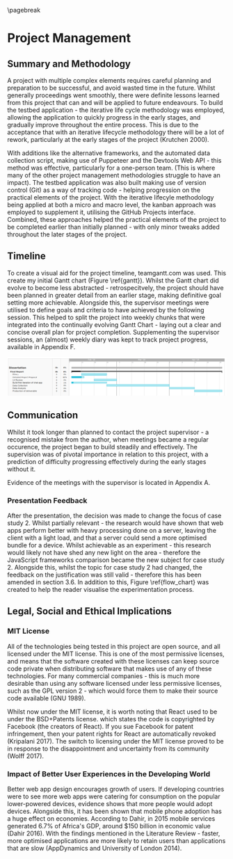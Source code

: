 \pagebreak

# Project Management

## Summary and Methodology

A project with multiple complex elements requires careful planning and preparation to be
successful, and avoid wasted time in the future. Whilst generally proceedings went smoothly,
there were definite lessons learned from this project that can and will be applied to future
endeavours. To build the testbed application - the iterative life cycle methodology was employed,
allowing the application to quickly progress in the early stages, and gradually improve throughout
the entire process. This is due to the acceptance that with an iterative lifecycle methodology there
will be a lot of rework, particularly at the early stages of the project (Krutchen 2000).

With additions like the alternative frameworks, and the automated data
collection script, making use of Puppeteer and the Devtools Web API - this method was effective,
particularly for a one-person team. (This is where many of the other project management methodologies
struggle to have an impact). 
The testbed application was also built making use of version control (Git)
as a way of tracking code - helping progression on the practical elements
of the project.
With the iterative lifecyle methodology being applied at both a micro and macro level,
the kanban approach was employed to supplement it, utilising the GitHub Projects interface.
Combined, these approaches helped the practical elements of the project
to be completed earlier than initially planned - with only minor
tweaks added throughout the later stages of the project.

## Timeline

To create a visual aid for the project timeline, teamgantt.com was used.
This create my initial Gantt chart (Figure \ref{gantt}).
Whilst the Gantt chart did evolve to become less abstracted - retrospecitvely,
the project should have been planned in greater detail from an earlier
stage, making definitive goal setting more achievable. Alongside this, the supervisor
meetings were utilised to define goals and criteria to have achieved by the following session.
This helped to split the project into weekly chunks that were integrated into the continually
evolving Gantt Chart - laying out a clear and concise overall plan for project completion. Supplementing
the supervisor sessions, an (almost) weekly diary was kept to track project progress, available in
Appendix F.

![Initial Gantt Chart \label{gantt}](./images/gantt.png)

## Communication

Whilst it took longer than planned to contact the project supervisor - a recognised mistake from
the author, when meetings became a regular occurence, the project began to build steadily
and effectively. The supervision was of pivotal importance in relation to this project, with
a prediction of difficulty progressing effectively during the early stages without it.

Evidence of the meetings with the supervisor is located in Appendix A.

### Presentation Feedback

After the presentation, the decision was made to change the focus of case study 2. Whilst
partially relevant - the research would have shown that web apps perform better with heavy
processing done on a server, leaving the client with a light load, and that a server could
send a more optimised bundle for a device. Whilst achievable as an experiment - this research
would likely not have shed any new light on the area - therefore the JavaScript frameworks
comparison became the new subject for case study 2. Alongside this, whilst the topic for case
study 2 had changed, the feedback on the justification was still valid - therefore this has
been amended in section 3.6. In addition to this, Figure \ref{flow_chart}
was created to help the reader visualise the experimentation process.

## Legal, Social and Ethical Implications

### MIT License

All of the technologies being tested in this project are open source, and all licensed under
the MIT license. This is one of the most permissive licenses, and means
that the software created with these licenses can keep source code
private when distributing software that makes use of any of these
technologies. For many commercial companies - this is much more
desirable than using any software licensed under less permissive
licenses, such as the GPL version 2 - which would force them to make their
source code available (GNU 1989).

Whilst now under the MIT license, it is worth noting that React used
to be under the BSD+Patents license. which states the code is copyrighted by
Facebook (the creators of React). If you sue Facebook for patent
infringement, then your patent rights for React are automatically revoked
(Kripalani 2017). The switch to licensing under the MIT license proved to be
in response to the disappointment and uncertainty from its community (Wolff 2017).

### Impact of Better User Experiences in the Developing World

Better web app design encourages growth of users. If developing
countries were to see more web apps were catering for consumption
on the popular lower-powered devices, evidence shows that more
people would adopt devices. Alongside this, it has been shown that
mobile phone adoption has a huge effect on economies. According to
Dahir, in 2015 mobile services generated 6.7% of Africa's GDP, around
$150 billion in economic value (Dahir 2016). With the findings mentioned in the Literature Review - 
faster, more optimised applications are more likely to retain users
than applications that are slow (AppDynamics and University of London 2014).
